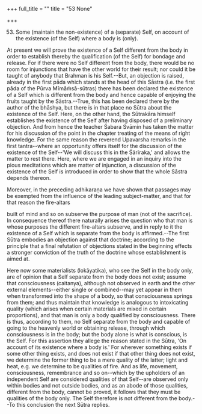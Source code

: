+++
full_title = ""
title = "53 None"

+++


53. Some (maintain the non-existence) of a (separate) Self, on account of the existence (of the Self) where a body is (only).

At present we will prove the existence of a Self different from the body in order to establish thereby the qualification (of the Self) for bondage and release. For if there were no Self different from the body, there would be no room for injunctions that have the other world for their result; nor could it be taught of anybody that Brahman is his Self.--But, an objection is raised, already in the first pāda which stands at the head of this Sāstra (i.e. the first pāda of the Pūrva Mīmāṁsā-sūtras) there has been declared the existence of a Self which is different from the body and hence capable of enjoying the fruits taught by the Sāstra.--True, this has been declared there by the author of the bhāshya, but there is in that place no Sūtra about the existence of the Self. Here, on the other hand, the Sūtrakāra himself establishes the existence of the Self after having disposed of a preliminary objection. And from hence the teacher Śabara Svāmin has taken the matter for his discussion of the point in the chapter treating of the means of right knowledge. For the same reason the reverend Upavarsha remarks in the first tantra--where an opportunity offers itself for the discussion of the existence of the Self--'We will discuss this in the Śārīraka,' and allows the matter to rest there. Here, where we are engaged in an inquiry into the pious meditations which are matter of injunction, a discussion of the existence of the Self is introduced in order to show that the whole Sāstra depends thereon.

Moreover, in the preceding adhikaraṇa we have shown that passages may be exempted from the influence of the leading subject-matter, and that for that reason the fire-altars

built of mind and so on subserve the purpose of man (not of the sacrifice). In consequence thereof there naturally arises the question who that man is whose purposes the different fire-altars subserve, and in reply to it the existence of a Self which is separate from the body is affirmed.--The first Sūtra embodies an objection against that doctrine; according to the principle that a final refutation of objections stated in the beginning effects a stronger conviction of the truth of the doctrine whose establishment is aimed at.

Here now some materialists (lokāyatika), who see the Self in the body only, are of opinion that a Self separate from the body does not exist; assume that consciousness (caitanya), although not observed in earth and the other external elements--either single or combined--may yet appear in them when transformed into the shape of a body, so that consciousness springs from them; and thus maintain that knowledge is analogous to intoxicating quality (which arises when certain materials are mixed in certain proportions), and that man is only a body qualified by consciousness. There is thus, according to them, no Self separate from the body and capable of going to the heavenly world or obtaining release, through which consciousness is in the body; but the body alone is what is conscious, is the Self. For this assertion they allege the reason stated in the Sūtra, 'On account of its existence where a body is.' For wherever something exists if some other thing exists, and does not exist if that other thing does not exist, we determine the former thing to be a mere quality of the latter; light and heat, e.g. we determine to be qualities of fire. And as life, movement, consciousness, remembrance and so on--which by the upholders of an independent Self are considered qualities of that Self--are observed only within bodies and not outside bodies, and as an abode of those qualities, different from the body, cannot be proved, it follows that they must be qualities of the body only. The Self therefore is not different from the body.--To this conclusion the next Sūtra replies.

